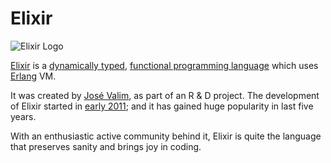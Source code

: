 # Elixir

![Elixir Logo](https://cloud.githubusercontent.com/assets/5607371/13459772/d6b9b740-e09b-11e5-9e15-c6a2962cedd2.png)

[Elixir](http://elixir-lang.org/) is a [dynamically typed](https://en.wikipedia.org/wiki/Type_system#Dynamic_type_checking_and_runtime_type_information), [functional programming language](https://en.wikipedia.org/wiki/Functional_programming) which uses [Erlang](https://www.erlang.org/) VM.

It was created by [José Valim](https://github.com/josevalim), as part of an R & D project. The development of Elixir started in [early 2011](https://github.com/elixir-lang/elixir/graphs/contributors); and it has gained huge popularity in last five years.

With an enthusiastic active community behind it, Elixir is quite the language that preserves sanity and brings joy in coding.
